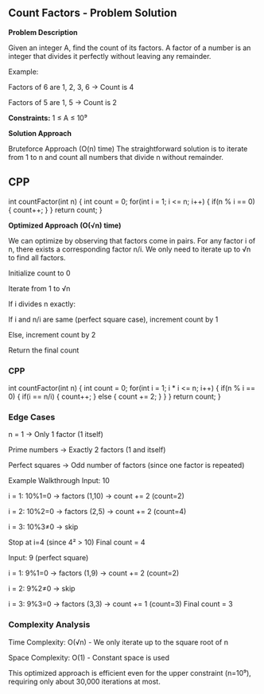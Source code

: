 ## Count Factors - Problem Solution

**Problem Description**

Given an integer A, find the count of its factors. A factor of a number is an integer that divides it perfectly without leaving any remainder.

Example:

Factors of 6 are 1, 2, 3, 6 → Count is 4

Factors of 5 are 1, 5 → Count is 2

**Constraints:**
1 ≤ A ≤ 10⁹

**Solution Approach**

Bruteforce Approach (O(n) time)
The straightforward solution is to iterate from 1 to n and count all numbers that divide n without remainder.

## CPP

int countFactor(int n) {
    int count = 0;
    for(int i = 1; i <= n; i++) {
        if(n % i == 0) {
            count++;
        }
    }
    return count;
}


**Optimized Approach (O(√n) time)**

We can optimize by observing that factors come in pairs. For any factor i of n, there exists a corresponding factor n/i. We only need to iterate up to √n to find all factors.

Initialize count to 0

Iterate from 1 to √n

If i divides n exactly:

If i and n/i are same (perfect square case), increment count by 1

Else, increment count by 2

Return the final count

### CPP

int countFactor(int n) {
    int count = 0;
    for(int i = 1; i * i <= n; i++) {
        if(n % i == 0) {
            if(i == n/i) {
                count++;
            } else {
                count += 2;
            }
        }
    }
    return count;
}


### Edge Cases

n = 1 → Only 1 factor (1 itself)

Prime numbers → Exactly 2 factors (1 and itself)

Perfect squares → Odd number of factors (since one factor is repeated)

Example Walkthrough
Input: 10

i = 1: 10%1=0 → factors (1,10) → count += 2 (count=2)

i = 2: 10%2=0 → factors (2,5) → count += 2 (count=4)

i = 3: 10%3≠0 → skip

Stop at i=4 (since 4² > 10)
Final count = 4

Input: 9 (perfect square)

i = 1: 9%1=0 → factors (1,9) → count += 2 (count=2)

i = 2: 9%2≠0 → skip

i = 3: 9%3=0 → factors (3,3) → count += 1 (count=3)
Final count = 3

### Complexity Analysis

Time Complexity: O(√n) - We only iterate up to the square root of n

Space Complexity: O(1) - Constant space is used

This optimized approach is efficient even for the upper constraint (n=10⁹), requiring only about 30,000 iterations at most.
